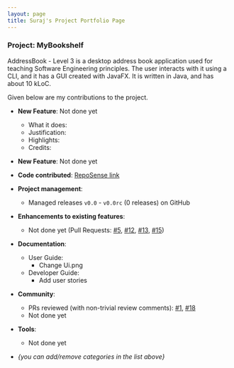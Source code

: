 ```yaml
---
layout: page
title: Suraj's Project Portfolio Page
---
```


### Project: MyBookshelf

AddressBook - Level 3 is a desktop address book application used for teaching Software Engineering principles. The user interacts with it using a CLI, and it has a GUI created with JavaFX. It is written in Java, and has about 10 kLoC.

Given below are my contributions to the project.

* **New Feature**: Not done yet
  * What it does:
  * Justification:
  * Highlights:
  * Credits:

* **New Feature**: Not done yet

* **Code contributed**: [RepoSense link]()

* **Project management**:
  * Managed releases `v0.0` - `v0.0rc` (0 releases) on GitHub

* **Enhancements to existing features**:
  * Not done yet (Pull Requests: [#5](), [#12](), [#13](), [#15]())

* **Documentation**:
  * User Guide:
    * Change Ui.png
  * Developer Guide:
    * Add user stories

* **Community**:
  * PRs reviewed (with non-trivial review comments): [\#1](), [\#18]()
  * Not done yet

* **Tools**:
  * Not done yet

* _{you can add/remove categories in the list above}_
